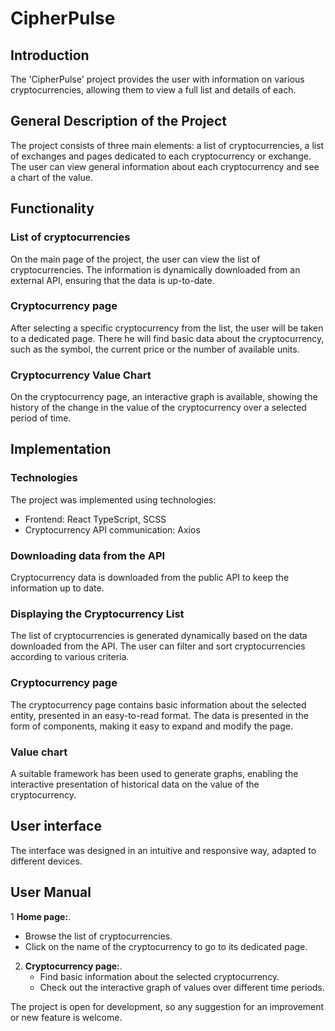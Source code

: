 # CipherPulse

## Introduction

The 'CipherPulse' project provides the user with information on various cryptocurrencies, allowing them to view a full list and details of each.

## General Description of the Project

The project consists of three main elements: a list of cryptocurrencies, a list of exchanges and pages dedicated to each cryptocurrency or exchange. The user can view general information about each cryptocurrency and see a chart of the value.

## Functionality

### List of cryptocurrencies

On the main page of the project, the user can view the list of cryptocurrencies. The information is dynamically downloaded from an external API, ensuring that the data is up-to-date.

### Cryptocurrency page

After selecting a specific cryptocurrency from the list, the user will be taken to a dedicated page. There he will find basic data about the cryptocurrency, such as the symbol, the current price or the number of available units.

### Cryptocurrency Value Chart

On the cryptocurrency page, an interactive graph is available, showing the history of the change in the value of the cryptocurrency over a selected period of time.

## Implementation

### Technologies

The project was implemented using technologies:

- Frontend: React TypeScript, SCSS
- Cryptocurrency API communication: Axios

### Downloading data from the API

Cryptocurrency data is downloaded from the public API to keep the information up to date.

### Displaying the Cryptocurrency List

The list of cryptocurrencies is generated dynamically based on the data downloaded from the API. The user can filter and sort cryptocurrencies according to various criteria.

### Cryptocurrency page

The cryptocurrency page contains basic information about the selected entity, presented in an easy-to-read format. The data is presented in the form of components, making it easy to expand and modify the page.

### Value chart

A suitable framework has been used to generate graphs, enabling the interactive presentation of historical data on the value of the cryptocurrency.

## User interface

The interface was designed in an intuitive and responsive way, adapted to different devices.

## User Manual

1 **Home page:**.

- Browse the list of cryptocurrencies.
- Click on the name of the cryptocurrency to go to its dedicated page.

2. **Cryptocurrency page:**.
   - Find basic information about the selected cryptocurrency.
   - Check out the interactive graph of values over different time periods.

The project is open for development, so any suggestion for an improvement or new feature is welcome.
